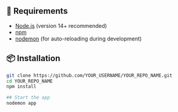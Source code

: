 
## 🔧 Requirements

- [Node.js](https://nodejs.org/) (version 14+ recommended)
- [npm](https://www.npmjs.com/)
- [nodemon](https://www.npmjs.com/package/nodemon) (for auto-reloading during development)

## 📦 Installation

```bash
git clone https://github.com/YOUR_USERNAME/YOUR_REPO_NAME.git
cd YOUR_REPO_NAME
npm install

## Start the app
nodemon app


